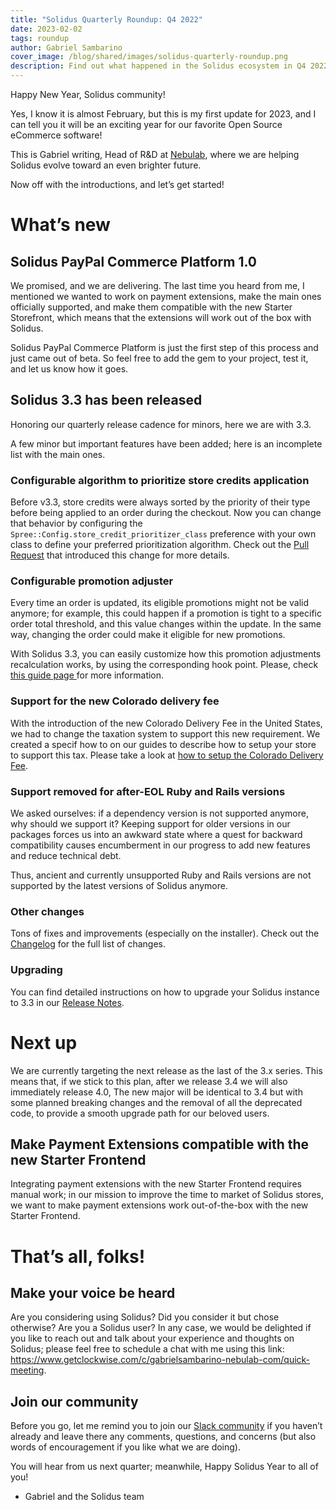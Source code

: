 ```yaml
---
title: "Solidus Quarterly Roundup: Q4 2022"
date: 2023-02-02
tags: roundup
author: Gabriel Sambarino
cover_image: /blog/shared/images/solidus-quarterly-roundup.png
description: Find out what happened in the Solidus ecosystem in Q4 2022!
---
```


Happy New Year, Solidus community!

Yes, I know it is almost February, but this is my first update for 2023, and I can tell you it will be an exciting year for our favorite Open Source eCommerce software!

This is Gabriel writing, Head of R&D at [Nebulab](www.nebulab.com), where we are helping Solidus evolve toward an even brighter future.

Now off with the introductions, and let’s get started!


# What’s new


## Solidus PayPal Commerce Platform 1.0

We promised, and we are delivering. The last time you heard from me, I mentioned we wanted to work on payment extensions, make the main ones officially supported, and make them compatible with the new Starter Storefront, which means that the extensions will work out of the box with Solidus.

Solidus PayPal Commerce Platform is just the first step of this process and just came out of beta. So feel free to add the gem to your project, test it, and let us know how it goes.


## Solidus 3.3 has been released

Honoring our quarterly release cadence for minors, here we are with 3.3.

A few minor but important features have been added; here is an incomplete list with the main ones.


### Configurable algorithm to prioritize store credits application

Before v3.3, store credits were always sorted by the priority of their type before being applied to an order during the checkout. Now you can change that behavior by configuring the `Spree::Config.store_credit_prioritizer_class` preference with your own class to define your preferred prioritization algorithm. Check out the [Pull Request](https://github.com/solidusio/solidus/pull/4677) that introduced this change for more details.


### Configurable promotion adjuster

Every time an order is updated, its eligible promotions might not be valid anymore; for example, this could happen if a promotion is tight to a specific order total threshold, and this value changes within the update. In the same way, changing the order could make it eligible for new promotions.

With Solidus 3.3, you can easily customize how this promotion adjustments recalculation works, by using the corresponding hook point. Please, check [this guide page ](https://guides.solidus.io/how-tos/how-to-use-a-custom-promotion-adjuster)for more information.


### Support for the new Colorado delivery fee

With the introduction of the new Colorado Delivery Fee in the United States, we had to change the taxation system to support this new requirement. We created a specif how to on our guides to describe how to setup your store to support this tax. Please take a look at [how to setup the Colorado Delivery Fee](https://guides.solidus.io/how-tos/how-to-setup-colorado-delivery-fee). 


### Support removed for after-EOL Ruby and Rails versions

We asked ourselves: if a dependency version is not supported anymore, why should we support it? Keeping support for older versions in our packages forces us into an awkward state where a quest for backward compatibility causes encumberment in our progress to add new features and reduce technical debt.

Thus, ancient and currently unsupported Ruby and Rails versions are not supported by the latest versions of Solidus anymore.


### Other changes

Tons of fixes and improvements (especially on the installer). Check out the [Changelog](https://github.com/solidusio/solidus/blob/v3.3/CHANGELOG.md) for the full list of changes.

### Upgrading

You can find detailed instructions on how to upgrade your Solidus instance to 3.3 in our [Release Notes](https://guides.solidus.io/upgrading-solidus/v3.3).


# Next up

We are currently targeting the next release as the last of the 3.x series. This means that, if we stick to this plan, after we release 3.4 we will also immediately release 4.0, The new major will be identical to 3.4 but with some planned breaking changes and the removal of all the deprecated code, to provide a smooth upgrade path for our beloved users.


## Make Payment Extensions compatible with the new Starter Frontend

Integrating payment extensions with the new Starter Frontend requires manual work; in our mission to improve the time to market of Solidus stores, we want to make payment extensions work out-of-the-box with the new Starter Frontend.


# That’s all, folks!

## Make your voice be heard

Are you considering using Solidus? Did you consider it but chose otherwise? Are you a Solidus user?
In any case, we would be delighted if you like to reach out and talk about your experience and thoughts on Solidus; please feel free to schedule a chat with me using this link: https://www.getclockwise.com/c/gabrielsambarino-nebulab-com/quick-meeting.

## Join our community

Before you go, let me remind you to join our [Slack community](https://solidusio.slack.com) if you haven’t already and leave there any comments, questions, and concerns (but also words of encouragement if you like what we are doing).

You will hear from us next quarter; meanwhile, Happy Solidus Year to all of you!



* Gabriel and the Solidus team